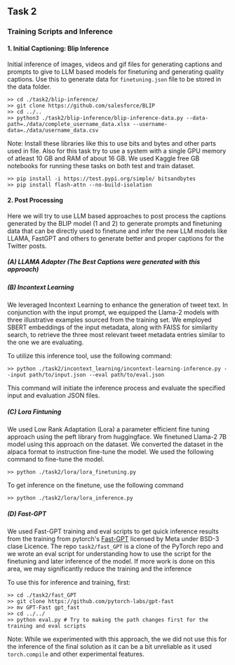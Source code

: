 ## Task 2

### Training Scripts and Inference

#### 1. Initial Captioning: Blip Inference 
Initial inference of images, videos and gif files for generating captions and prompts to give to LLM based models for finetuning and generating quality captions. Use this to generate data for `finetuning.json` file to be stored in the data folder.

```
>> cd ./task2/blip-inference/
>> git clone https://github.com/salesforce/BLIP
>> cd ../..
>> python3 ./task2/blip-inference/blip-inference-data.py --data-path=./data/complete_username_data.xlsx --username-data=./data/username_data.csv
```

Note: 
Install these libraries like this to use bits and bytes and other parts used in file. Also for this task try to use a system with a single GPU memory of atleast 10 GB and RAM of about 16 GB. We used Kaggle free GB notebooks for running these tasks on both test and train dataset.
```
>> pip install -i https://test.pypi.org/simple/ bitsandbytes
>> pip install flash-attn --no-build-isolation
```

#### 2. Post Processing
Here we will try to use LLM based approaches to post process the captions generated by the BLIP model (1 and 2) to generate prompts and finetuning data that can be directly used to finetune and infer the new LLM models like LLAMA, FastGPT and others to generate better and proper captions for the Twitter posts.


##### (A) LLAMA Adapter (The Best Captions were generated with this approach)

##### (B) Incontext Learning
We leveraged Incontext Learning to enhance the generation of tweet text. In conjunction with the input prompt, we equipped the Llama-2 models with three illustrative examples sourced from the training set. We employed SBERT embeddings of the input metadata, along with FAISS for similarity search, to retrieve the three most relevant tweet metadata entries similar to the one we are evaluating.

To utilize this inference tool, use the following command:
```
>> python ./task2/incontext_learning/incontext-learning-inference.py --input path/to/input.json --eval path/to/eval.json
```
This command will initiate the inference process and evaluate the specified input and evaluation JSON files.

##### (C) Lora Fintuning
We used Low Rank Adaptation (Lora) a parameter efficient fine tuning approach using the peft library from huggingface. We finetuned Llama-2 7B model using this approach on the dataset. We converted the dataset in the alpaca format to instruction fine-tune the model. We used the following command to fine-tune the model.

```
>> python ./task2/lora/lora_finetuning.py  
```
To get inference on the finetune, use the following command
```
>> python ./task2/lora/lora_inference.py  
```
##### (D) Fast-GPT
We used Fast-GPT training and eval scripts to get quick inference results from the training from pytorch's [Fast-GPT](https://github.com/pytorch-labs/gpt-fast#BSD-3-Clause-1-ov-file) licensed by Meta under BSD-3 clase Licence. 
The repo `task2/fast_GPT` is a clone of the PyTorch repo and we wrote an eval script for understanding how to use the script for the finetuning and later inference of the model. If more work is done on this area, we may significantly reduce the training and the inference 

To use this for inference and training, first:

```
>> cd ./task2/fast_GPT
>> git clone https://github.com/pytorch-labs/gpt-fast
>> mv GPT-Fast gpt_fast
>> cd ../../
>> python eval.py # Try to making the path changes first for the training and eval scripts 
```

Note: While we experimented with this approach, the we did not use this for the inference of the final solution as it can be a bit unreliable as it used `torch.compile` and other experimental features. 
